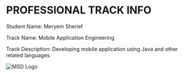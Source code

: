 # PROFESSIONAL TRACK INFO

Student Name: Meryem Sherief

Track Name: Mobile Application Engineering

Track Description: Developing mobile application using Java and other related languages

![MSD Logo](assets/logo-small.png "MSD Logo") 
